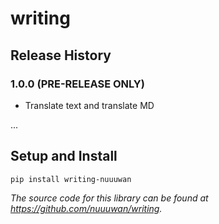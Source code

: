 
# writing

## Release History

### 1.0.0 (PRE-RELEASE ONLY)
* Translate text and translate MD

...

## Setup and Install

```
pip install writing-nuuuwan
```

*The source code for this library can be found at https://github.com/nuuuwan/writing.*
